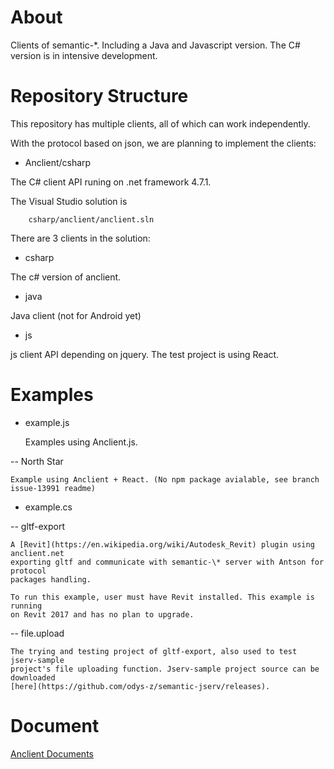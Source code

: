 # About

Clients of semantic-\*. Including a Java and Javascript version. The C# version is in intensive development.

# Repository Structure

This repository has multiple clients, all of which can work independently.

With the protocol based on json, we are planning to implement the clients:

- Anclient/csharp

The C# client API runing on .net framework 4.7.1.

The Visual Studio solution is

```
    csharp/anclient/anclient.sln
```

There are 3 clients in the solution:

- csharp

The c# version of anclient. 
    
- java

Java client (not for Android yet)

- js

js client API depending on jquery. The test project is using React.

# Examples

- example.js

    Examples using Anclient.js.
    
 -- North Star
 
    Example using Anclient + React. (No npm package avialable, see branch issue-13991 readme)

- example.cs

-- gltf-export

    A [Revit](https://en.wikipedia.org/wiki/Autodesk_Revit) plugin using anclient.net
    exporting gltf and communicate with semantic-\* server with Antson for protocol
    packages handling.

    To run this example, user must have Revit installed. This example is running
    on Revit 2017 and has no plan to upgrade.

-- file.upload

    The trying and testing project of gltf-export, also used to test jserv-sample
    project's file uploading function. Jserv-sample project source can be downloaded
    [here](https://github.com/odys-z/semantic-jserv/releases).
    
# Document

[Anclient Documents](https://odys-z.github.io/Anclient)
